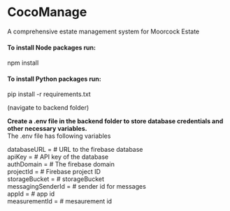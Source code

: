 # CocoManage
A comprehensive estate management system for Moorcock Estate

<h4>To install Node packages run: </h4><p>npm install</p>
<h4>To install Python packages run: </h4><p>pip install -r requirements.txt</p> (navigate to backend folder)
<!--ol>
  <li>pip install djangorestframework</li>
  <li>pip install django-cors-headers</li>
  <li>pip insall openmeteo_requests</li>
  <li>pip install requests-cache</li>
  <li>pip retry-requests</li>
  <li>pip install numpy</li>
  <li>pip install pandas</li>
  <li>pip install pyrebase4</li>
  <li>pip install dotenv</li>
</ol-->

<p><b>Create a .env file in the backend folder to store database credentials and other necessary variables.</b><br> The .env file has following variables</p>
<div>
  databaseURL = # URL to the firebase database <br>
  apiKey = # API key of the database <br>
  authDomain = # The firebase domain <br>
  projectId = # Firebase project ID <br>
  storageBucket = # storageBucket <br>
  messagingSenderId = # sender id for messages <br>
  appId = # app id <br>
  measurementId = # mesaurement id <br>
</div>
